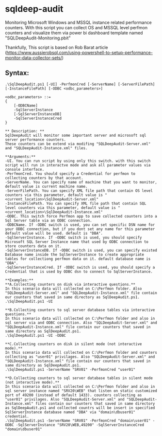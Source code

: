 # sqldeep-audit
Monitoring Microsoft Windows and MSSQL instance related performance counters.
With this script you can collect OS and MSSQL level perfmon counters and visualize them via power bi dashboard template named "SQLDeepAudit-Monitoring.pbit"

Thankfully, This script is based on Rob Barat article (https://www.aussierobsql.com/using-powershell-to-setup-performance-monitor-data-collector-sets/)

## Syntax:
	.\SqlDeepAudit.ps1 [-UI] -PerfmonCred [-ServerName] [-ServerFilePath] [-InstanceFilePath] [-ODBC <odbc_parameters>]
	
	<odbc_parameters> ::=
	{
		[-ODBCName]
		-SqlServerInstance
		[-SqlServerInstanceDB]
		-SqlServerInstanceCred
	}

	** Description: **
	SqlDeepAudit will monitor some important server and microsoft sql server performance counters.
	These counters can be extend via modifing "SQLDeepAudit-Server.xml" and "SQLDeepAudit-Instance.xml" files.
	
	**Arguments:**
	-UI. You can run script by using only this switch. with this switch script will run in interactve mode and ask all parameter values via console interface.
	-PerfmonCred. You should specify a Credential for perfmon to collecting counters by that account.
	-ServerName. You can specify name of machine that you want to monitor, default value is current machine name.
	-ServerFilePath. You can specify XML file path that contain OS level counters via this parameter, default value is "<current_location>\SqlDeepAudit-Server.xml"
	-InstanceFilePath. You can specify XML file path that contain SQL level counters via this parameter, default value is "<current_location>\SqlDeepAudit-Instance.xml"
	-ODBC. This switch force Perfmon app to save collected counters into a Sql Server table via an ODBC connection.
	-ODBCName. If -ODBC switch is used, you can set specific DSN name for your ODBC connection, but if you dont set any name for this parameter default value will be used. default is "DBA".
	-SqlServerInstance. If -ODBC switch is used, you should specify Microsoft SQL Server Instance name that used by ODBC connection to store counters data on it.
	-SqlServerInstanceDB. If -ODBC switch is used, you can specify existed Database name inside the SqlServerInstance to create appropriate tables for collectiong perfmon data on it. default database name is "DBA".
	-SqlServerInstanceCred. If -ODBC switch is used, you should specify a Credential that is used by ODBC dsn to connect to SqlServerInstance.
	
	**Examples:**
	**A.Collecting counters on disk via interactive questions.**
	In this scenario data will collected on C:\Perfmon folder. Also "SQLDeepAudit-Server.xml" and "SQLDeepAudit-Instance.xml" file contain our counters that saved in same directory as SqlDeepAudit.ps1.
	.\SqlDeepAudit.ps1 -UI

	**B.Collecting counters to sql server database tables via interactive questions.**
	In this scenario data will collected on C:\Perfmon folder and also in sql server via and ODBC connection. Also "SQLDeepAudit-Server.xml" and "SQLDeepAudit-Instance.xml" file contain our counters that saved in same directory as SqlDeepAudit.ps1.
	.\SqlDeepAudit.ps1 -UI -ODBC
	
	**C.Collecting counters on disk in silent mode (not interactive mode).**
	In this scenario data will collected on C:\Perfmon folder and counters collecting as "user01" privilages. Also "SQLDeepAudit-Server.xml" and "SQLDeepAudit-Instance.xml" file contain our counters that saved in same directory as SqlDeepAudit.ps1.
	.\SqlDeepAudit.ps1 -ServerName "SRV01" -PerfmonCred "user01"	

	**D.Collecting counters to sql server database tables in silent mode (not interactive mode).**
	In this scenario data will collected on C:\Perfmon folder and also in sql server instance named "SRV20\WEB" that listen on static customized port of 49200 (instead of default 1433). counters collecting as "user01" privilages. Also "SQLDeepAudit-Server.xml" and "SQLDeepAudit-Instance.xml" files contain our counters that saved in same directory as SqlDeepAudit.ps1 and collected countrs will be insert in specified SqlServerInstance database named "DBA" via "domain\dbuser01" credential.
	.\SqlDeepAudit.ps1 -ServerName "SRV01" -PerfmonCred "domain\user01" -ODBC -SqlServerInstance "SRV20\WEB,49200" -SqlServerInstanceCred "domain\dbuser01"
